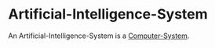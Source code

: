 # Artificial-Intelligence-System

An Artificial-Intelligence-System is a [Computer-System](600083.md).